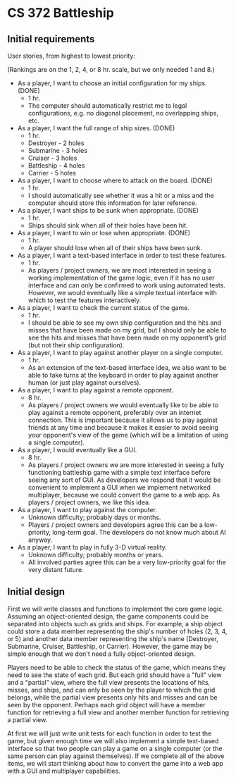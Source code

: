 # CS 372 Battleship

## Initial requirements

User stories, from highest to lowest priority:

(Rankings are on the 1, 2, 4, or 8 hr. scale, but we only needed 1 and 8.)

- As a player, I want to choose an initial configuration for my ships. (DONE)
  - 1 hr.
  - The computer should automatically restrict me to legal configurations, e.g.
    no diagonal placement, no overlapping ships, etc.
- As a player, I want the full range of ship sizes. (DONE)
  - 1 hr.
  - Destroyer - 2 holes
  - Submarine - 3 holes
  - Cruiser - 3 holes
  - Battleship - 4 holes
  - Carrier - 5 holes
- As a player, I want to choose where to attack on the board. (DONE)
  - 1 hr.
  - I should automatically see whether it was a hit or a miss and the computer
    should store this information for later reference.
- As a player, I want ships to be sunk when appropriate. (DONE)
  - 1 hr.
  - Ships should sink when all of their holes have been hit.
- As a player, I want to win or lose when appropriate. (DONE)
  - 1 hr.
  - A player should lose when all of their ships have been sunk.
- As a player, I want a text-based interface in order to test these features.
  - 1 hr.
  - As players / project owners, we are most interested in seeing a working
    implementation of the game logic, even if it has no user interface and can
    only be confirmed to work using automated tests. However, we would
    eventually like a simple textual interface with which to test the features
    interactively.
- As a player, I want to check the current status of the game.
  - 1 hr.
  - I should be able to see my own ship configuration and the hits and misses
    that have been made on my grid, but I should only be able to see the hits
    and misses that have been made on my opponent’s grid (but not their ship
    configuration).
- As a player, I want to play against another player on a single computer.
  - 1 hr.
  - As an extension of the text-based interface idea, we also want to be able
    to take turns at the keyboard in order to play against another human (or
    just play against ourselves).
- As a player, I want to play against a remote opponent.
  - 8 hr.
  - As players / project owners we would eventually like to be able to play
    against a remote opponent, preferably over an internet connection. This is
    important because it allows us to play against friends at any time and
    because it makes it easier to avoid seeing your opponent's view of the game
    (which will be a limitation of using a single computer).
- As a player, I would eventually like a GUI.
  - 8 hr.
  - As players / project owners we are more interested in seeing a fully
    functioning battleship game with a simple text interface before seeing any
    sort of GUI. As developers we respond that it would be convenient to
    implement a GUI when we implement networked multiplayer, because we could
    convert the game to a web app. As players / project owners, we like this
    idea.
- As a player, I want to play against the computer.
  - Unknown difficulty; probably days or months.
  - Players / project owners and developers agree this can be a low-priority,
    long-term goal. The developers do not know much about AI anyway.
- As a player, I want to play in fully 3-D virtual reality.
  - Unknown difficulty; probably months or years.
  - All involved parties agree this can be a very low-priority goal for the
    very distant future.

## Initial design

First we will write classes and functions to implement the core game logic.
Assuming an object-oriented design, the game components could be separated into
objects such as grids and ships. For example, a ship object could store a data
member representing the ship's number of holes (2, 3, 4, or 5) and another data
member representing the ship's name (Destroyer, Submarine, Cruiser, Battleship,
or Carrier). However, the game may be simple enough that we don't need a fully
object-oriented design.

Players need to be able to check the status of the game, which means they need
to see the state of each grid. But each grid should have a "full" view and a
"partial" view, where the full view presents the locations of hits, misses, and
ships, and can only be seen by the player to which the grid belongs, while the
partial view presents only hits and misses and can be seen by the opponent.
Perhaps each grid object will have a member function for retrieving a full view
and another member function for retrieving a partial view.

At first we will just write unit tests for each function in order to test the
game, but given enough time we will also implement a simple text-based
interface so that two people can play a game on a single computer (or the same
person can play against themselves). If we complete all of the above items, we
will start thinking about how to convert the game into a web app with a GUI and
multiplayer capabilities.